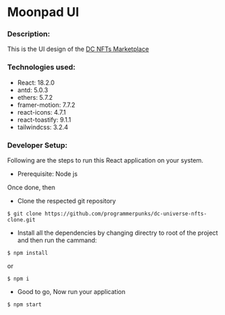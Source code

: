 # Moonpad UI

### Description:
This is the UI design of the [DC NFTs Marketplace](https://nft.dcuniverse.com/splash)
### Technologies used:
- React: 18.2.0
- antd: 5.0.3
- ethers: 5.7.2
- framer-motion: 7.7.2
- react-icons: 4.7.1
- react-toastify: 9.1.1
- tailwindcss: 3.2.4
    
### Developer Setup:
Following are the steps to run this React application on your system.
- Prerequisite: Node js

Once done, then
- Clone the respected git repository
```
$ git clone https://github.com/programmerpunks/dc-universe-nfts-clone.git
```

- Install all the dependencies by changing directry to root of the project and then run the cammand:
```
$ npm install
```
or
```
$ npm i
```
- Good to go, Now run your application
```
$ npm start
```







